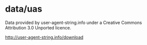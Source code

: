 data/uas
========

Data provided by user-agent-string.info under a Creative Commons Attribution
3.0 Unported licence.

http://user-agent-string.info/download
